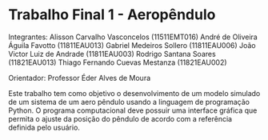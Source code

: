 # Trabalho Final 1 - Aeropêndulo

Integrantes:
Alisson Carvalho Vasconcelos (11511EMT016)
André de Oliveira Águila Favotto (11811EAU013)
Gabriel Medeiros Sollero (11811EAU006)
João Victor Luiz de Andrade (11811EAU003)
Rodrigo Santana Soares (11821EAU013)
Thiago Fernando Cuevas Mestanza (11821EAU002)

Orientador: Professor Éder Alves de Moura

Este trabalho tem como objetivo o desenvolvimento de um modelo simulado de um sistema de um aero pêndulo usando a linguagem de programação Python. O programa computacional deve possuir uma interface gráfica que permita o ajuste da posição do pêndulo de acordo com a referência definida pelo usuário.